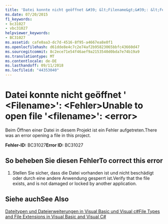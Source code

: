 ```yaml
---
title: 'Datei konnte nicht geöffnet &#39; &lt;Filename&gt;&#39;: &lt;Fehler&gt;'
ms.date: 07/20/2015
f1_keywords:
- bc31027
- vbc31027
helpviewer_keywords:
- BC31027
ms.assetid: cafe0aa3-dc7d-4516-8f95-a4667ea8e0f1
ms.openlocfilehash: d61dde8e4c7c2e74af2b95823065bbfc43660d47
ms.sourcegitcommit: 8c2ece71e54f46aef9a2153540d0bda7e74b19a9
ms.translationtype: MT
ms.contentlocale: de-DE
ms.lasthandoff: 09/11/2018
ms.locfileid: "44353040"
---
```

# <a name="unable-to-open-file-39ltfilenamegt39-lterrorgt"></a><span data-ttu-id="e5a86-102">Datei konnte nicht geöffnet &#39; &lt;Filename&gt;&#39;: &lt;Fehler&gt;</span><span class="sxs-lookup"><span data-stu-id="e5a86-102">Unable to open file &#39;&lt;filename&gt;&#39;: &lt;error&gt;</span></span>
<span data-ttu-id="e5a86-103">Beim Öffnen einer Datei in diesem Projekt ist ein Fehler aufgetreten.</span><span class="sxs-lookup"><span data-stu-id="e5a86-103">There was an error opening a file in this project.</span></span>  
  
 <span data-ttu-id="e5a86-104">**Fehler-ID:** BC31027</span><span class="sxs-lookup"><span data-stu-id="e5a86-104">**Error ID:** BC31027</span></span>  
  
## <a name="to-correct-this-error"></a><span data-ttu-id="e5a86-105">So beheben Sie diesen Fehler</span><span class="sxs-lookup"><span data-stu-id="e5a86-105">To correct this error</span></span>  
  
1.  <span data-ttu-id="e5a86-106">Stellen Sie sicher, dass die Datei vorhanden ist und nicht beschädigt oder durch eine andere Anwendung gesperrt ist.</span><span class="sxs-lookup"><span data-stu-id="e5a86-106">Verify that the file exists, and is not damaged or locked by another application.</span></span>  
  
## <a name="see-also"></a><span data-ttu-id="e5a86-107">Siehe auch</span><span class="sxs-lookup"><span data-stu-id="e5a86-107">See Also</span></span>  
 [<span data-ttu-id="e5a86-108">Dateitypen und Dateierweiterungen in Visual Basic und Visual c#</span><span class="sxs-lookup"><span data-stu-id="e5a86-108">File Types and File Extensions in Visual Basic and Visual C#</span></span>](https://msdn.microsoft.com/library/f793852c-da06-4d52-a826-65f635844772)
